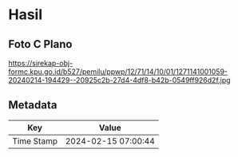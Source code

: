 # Hasil

## Foto C Plano

https://sirekap-obj-formc.kpu.go.id/b527/pemilu/ppwp/12/71/14/10/01/1271141001059-20240214-194429--20925c2b-27d4-4df8-b42b-0549ff926d2f.jpg


## Metadata

| Key        | Value               |
| ---------- | ------------------- |
| Time Stamp | 2024-02-15 07:00:44 |



